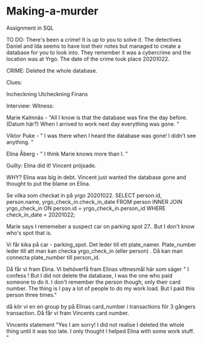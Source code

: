 # Making-a-murder
Assignment in SQL 

TO DO: 
There's been a crime! It is up to you to solve it. 
The detectives Daniel and Ida seems to have lost their notes but managed to create a database for you to look into. 
They remember it was a cybercrime and the location was at Yrgo. The date of the crime took place 20201022. 


CRIME: 
Deleted the whole database. 


Clues: 

Incheckning Utcheckning
Finans 



Interview: Witness:

Marie Kalmnäs - "All I know is that the database was fine the day before. (Datum här?) When I arrived to work next day everything
was gone. " 

Viktor Puke - " I was there when I heard the database was gone! I didn't see anything. " 

Elina Åberg - " I think Marie knows more than I. " 



Guilty: 
Elina did it! 
Vincent pröjsade. 

WHY? 
Elina was big in debt. 
Vincent just wanted the database gone and thought to put the blame on Elina. 

Se vilka som checkat in på yrgo 20201022. 
SELECT person.id, person.name, yrgo_check_in.check_in_date 
FROM person 
INNER JOIN yrgo_check_in 
ON person.id = yrgo_check_in.person_id
WHERE check_in_date = 20201022; 



Marie says I rememeber a suspect car on parking spot 27.. But I don't know who's spot that is. 

Vi får kika på car - parking_spot. Det leder till ett plate_namer. Plate_number leder till att man kan checka yrgo_check_in (eller person) . Då kan man connecta plate_number till person_id. 

Då får vi fram Elina. Vi behöverfå fram Elinas vittnesmål här som säger " I confess ! But I did not delete the database, I was the one who paid someone to do it. I don't
remember the person though, only their card number. The thing is I pay a lot of people to do my work load. But I paid this person three times." 


då kör vi en en group by på Elinas card_number i transactions för 3 gångers transaction. Då får vi fram Vincents card number. 

Vincents statement "Yes I am sorry! I did not realise I deleted the whole thing until it was too late. I only thought I helped Elina with some work stuff. " 
